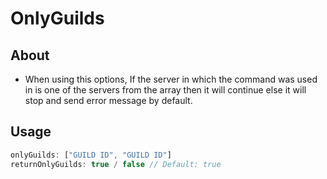 # **OnlyGuilds**
## **About**
* When using this options, If the server in which the command was used in is one of the servers from the array then it will continue else it will stop and send error message by default.
## **Usage**
```js
onlyGuilds: ["GUILD ID", "GUILD ID"]
returnOnlyGuilds: true / false // Default: true
```